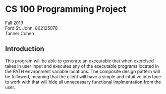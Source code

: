 # CS 100 Programming Project
Fall 2019  
Ford St. John, 862125078  
Tanner Cohen

## Introduction
This program will be able to generate an executable that when exercised takes in user input and executes any of the executable programs located in the PATH environment variable locations.  The composite design pattern will be followed, meaning that the client will have a simple and intuitive interface to work with that will hide all unnecessary functional implmentation from the user.    
